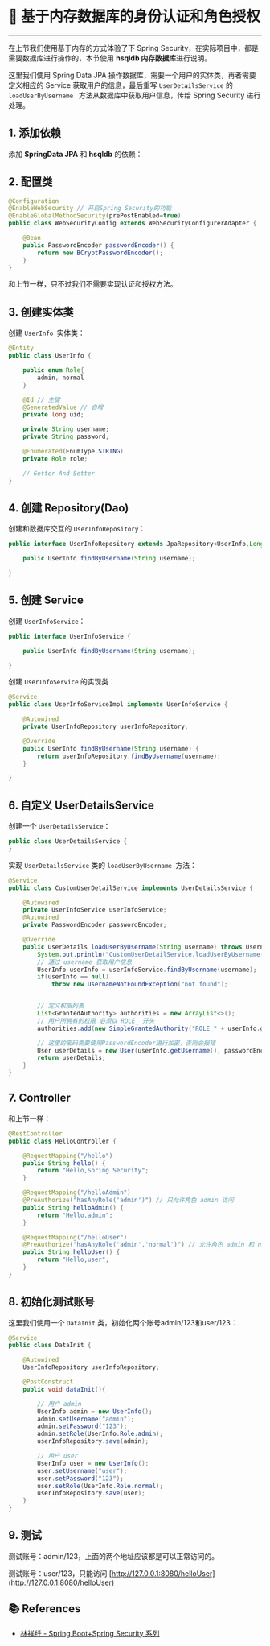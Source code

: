 # 🥛 基于内存数据库的身份认证和角色授权

---

在上节我们使用基于内存的方式体验了下 Spring Security，在实际项目中，都是需要数据库进行操作的，本节使用 **hsqldb 内存数据库**进行说明。

这里我们使用 Spring Data JPA 操作数据库，需要一个用户的实体类，再者需要定义相应的 Service 获取用户的信息，最后重写 `UserDetailsService` 的 `loadUserByUsername ` 方法从数据库中获取用户信息，传给 Spring Security 进行处理。

## 1. 添加依赖

添加 **SpringData JPA** 和 **hsqldb** 的依赖：

## 2. 配置类

```java
@Configuration
@EnableWebSecurity // 开启Spring Security的功能
@EnableGlobalMethodSecurity(prePostEnabled=true)
public class WebSecurityConfig extends WebSecurityConfigurerAdapter {

    @Bean
    public PasswordEncoder passwordEncoder() {
        return new BCryptPasswordEncoder();
    }
}
```

和上节一样，只不过我们不需要实现认证和授权方法。

## 3. 创建实体类

创建 `UserInfo `实体类：

```java
@Entity
public class UserInfo {

    public enum Role{
        admin, normal
    }

    @Id // 主键
    @GeneratedValue // 自增
    private long uid;

    private String username;
    private String password;

    @Enumerated(EnumType.STRING)
    private Role role;

    // Getter And Setter
}
```

## 4. 创建 Repository(Dao)

创建和数据库交互的 `UserInfoRepository`：

```java
public interface UserInfoRepository extends JpaRepository<UserInfo,Long> {

    public UserInfo findByUsername(String username);

}
```

## 5. 创建 Service

创建 `UserInfoService`：

```java
public interface UserInfoService {

    public UserInfo findByUsername(String username);

}
```

创建 `UserInfoService` 的实现类：

```java
@Service
public class UserInfoServiceImpl implements UserInfoService {

    @Autowired
    private UserInfoRepository userInfoRepository;

    @Override
    public UserInfo findByUsername(String username) {
        return userInfoRepository.findByUsername(username);
    }

}
```

## 6. 自定义 UserDetailsService

创建一个 `UserDetailsService`：

```java
public class UserDetailsService {
}
```

实现  `UserDetailsService` 类的 `loadUserByUsername `方法：

```java
@Service
public class CustomUserDetailService implements UserDetailsService {

    @Autowired
    private UserInfoService userInfoService;
    @Autowired
    private PasswordEncoder passwordEncoder;

    @Override
    public UserDetails loadUserByUsername(String username) throws UsernameNotFoundException {
        System.out.println("CustomUserDetailService.loadUserByUsername()");
        // 通过 username 获取用户信息
        UserInfo userInfo = userInfoService.findByUsername(username);
        if(userInfo == null)
            throw new UsernameNotFoundException("not found");


        // 定义权限列表
        List<GrantedAuthority> authorities = new ArrayList<>();
        // 用户所拥有的权限 必须以 ROLE_ 开头
        authorities.add(new SimpleGrantedAuthority("ROLE_" + userInfo.getRole().name()));

        // 这里的密码需要使用PasswordEncoder进行加密，否则会报错
        User userDetails = new User(userInfo.getUsername(), passwordEncoder.encode(userInfo.getPassword()), authorities);
        return userDetails;
    }
}
```

## 7. Controller

和上节一样：

```java
@RestController
public class HelloController {

    @RequestMapping("/hello")
    public String hello() {
        return "Hello,Spring Security";
    }

    @RequestMapping("/helloAdmin")
    @PreAuthorize("hasAnyRole('admin')") // 只允许角色 admin 访问
    public String helloAdmin() {
        return "Hello,admin";
    }

    @RequestMapping("/helloUser")
    @PreAuthorize("hasAnyRole('admin','normal')") // 允许角色 admin 和 normal 访问
    public String helloUser() {
        return "Hello,user";
    }
}
```

## 8. 初始化测试账号

这里我们使用一个 `DataInit` 类，初始化两个账号admin/123和user/123：

```java
@Service
public class DataInit {

    @Autowired
    UserInfoRepository userInfoRepository;

    @PostConstruct
    public void dataInit(){

        // 用户 admin
        UserInfo admin = new UserInfo();
        admin.setUsername("admin");
        admin.setPassword("123");
        admin.setRole(UserInfo.Role.admin);
        userInfoRepository.save(admin);

        // 用户 user
        UserInfo user = new UserInfo();
        user.setUsername("user");
        user.setPassword("123");
        user.setRole(UserInfo.Role.normal);
        userInfoRepository.save(user);
    }
}
```

## 9. 测试

测试账号：admin/123，上面的两个地址应该都是可以正常访问的。

测试账号：user/123，只能访问  [http://127.0.0.1:8080/helloUser](http://127.0.0.1:8080/helloUser)

## 📚 References

- [林祥纤 - Spring Boot+Spring Security 系列](https://www.iteye.com/blog/412887952-qq-com-2441544)